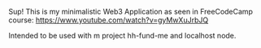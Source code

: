 Sup!
This is my minimalistic Web3 Application as seen in FreeCodeCamp course:
https://www.youtube.com/watch?v=gyMwXuJrbJQ

Intended to be used with m project hh-fund-me and localhost node.
